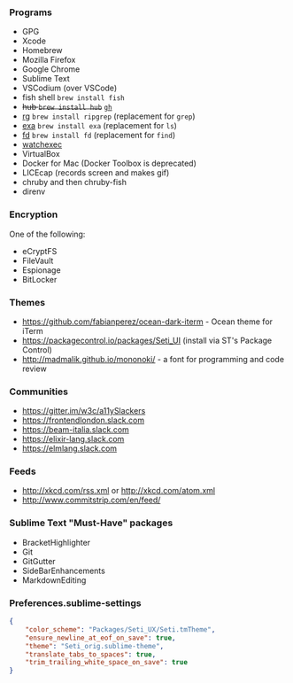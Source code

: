 ### Programs

- GPG
- Xcode
- Homebrew
- Mozilla Firefox
- Google Chrome
- Sublime Text
- VSCodium (over VSCode)
- fish shell `brew install fish`
- ~~hub `brew install hub`~~ [`gh`](https://github.com/cli/cli)
- [rg](https://github.com/BurntSushi/ripgrep) `brew install ripgrep` (replacement for `grep`)
- [exa](https://the.exa.website/) `brew install exa` (replacement for `ls`)
- [fd](https://github.com/sharkdp/fd) `brew install fd` (replacement for `find`)
- [watchexec](https://github.com/mattgreen/watchexec)
- VirtualBox
- Docker for Mac (Docker Toolbox is deprecated)
- LICEcap (records screen and makes gif)
- chruby and then chruby-fish
- direnv

### Encryption

One of the following:

- eCryptFS
- FileVault
- Espionage
- BitLocker


### Themes

- https://github.com/fabianperez/ocean-dark-iterm - Ocean theme for iTerm
- https://packagecontrol.io/packages/Seti_UI (install via ST's Package Control)
- http://madmalik.github.io/mononoki/ - a font for programming and code review


### Communities

- https://gitter.im/w3c/a11ySlackers
- https://frontendlondon.slack.com
- https://beam-italia.slack.com
- https://elixir-lang.slack.com
- https://elmlang.slack.com


### Feeds

- http://xkcd.com/rss.xml or http://xkcd.com/atom.xml
- http://www.commitstrip.com/en/feed/


### Sublime Text "Must-Have" packages

- BracketHighlighter
- Git
- GitGutter
- SideBarEnhancements
- MarkdownEditing


### Preferences.sublime-settings

```json
{
	"color_scheme": "Packages/Seti_UX/Seti.tmTheme",
	"ensure_newline_at_eof_on_save": true,
	"theme": "Seti_orig.sublime-theme",
	"translate_tabs_to_spaces": true,
	"trim_trailing_white_space_on_save": true
}
```
